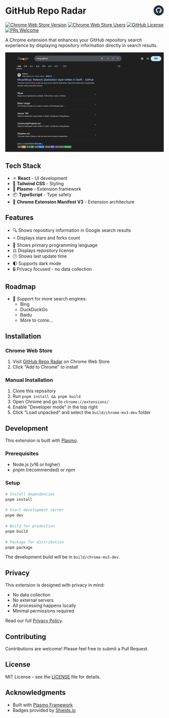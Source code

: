 # GitHub Repo Radar <img src="assets/icon.svg" alt="GitHub Repo Radar Logo" width="32" height="32" align="right" />

[![Chrome Web Store Version](https://img.shields.io/chrome-web-store/v/ahagjhfplmcmjcokpcicegacliahfckb)](https://chrome.google.com/webstore/detail/ahagjhfplmcmjcokpcicegacliahfckb)
[![Chrome Web Store Users](https://img.shields.io/chrome-web-store/users/ahagjhfplmcmjcokpcicegacliahfckb)](https://chrome.google.com/webstore/detail/ahagjhfplmcmjcokpcicegacliahfckb)
[![GitHub License](https://img.shields.io/github/license/ygsgdbd/github-repo-radar)](https://github.com/ygsgdbd/github-repo-radar/blob/main/LICENSE)
[![PRs Welcome](https://img.shields.io/badge/PRs-welcome-brightgreen.svg)](https://github.com/ygsgdbd/github-repo-radar/pulls)

A Chrome extension that enhances your GitHub repository search experience by displaying repository information directly in search results.

![GitHub repository information displayed in Google search results](screenshots/google_search.png)

## Tech Stack

- ⚛️ **React** - UI development
- 🎨 **Tailwind CSS** - Styling
- 🧩 **Plasmo** - Extension framework
- 📦 **TypeScript** - Type safety
- 🔧 **Chrome Extension Manifest V3** - Extension architecture

## Features

- 🔍 Shows repository information in Google search results
- ⭐️ Displays stars and forks count
- 📝 Shows primary programming language
- ⚖️ Displays repository license
- 🕒 Shows last update time
- 🌓 Supports dark mode
- 🔒 Privacy focused - no data collection

## Roadmap

- 🔄 Support for more search engines:
  - Bing
  - DuckDuckGo
  - Baidu
  - More to come...

## Installation

### Chrome Web Store
1. Visit [GitHub Repo Radar](https://chrome.google.com/webstore/detail/ahagjhfplmcmjcokpcicegacliahfckb) on Chrome Web Store
2. Click "Add to Chrome" to install

### Manual Installation
1. Clone this repository
2. Run `pnpm install && pnpm build`
3. Open Chrome and go to `chrome://extensions/`
4. Enable "Developer mode" in the top right
5. Click "Load unpacked" and select the `build/chrome-mv3-dev` folder

## Development

This extension is built with [Plasmo](https://docs.plasmo.com/).

### Prerequisites
- Node.js (v16 or higher)
- pnpm (recommended) or npm

### Setup
```bash
# Install dependencies
pnpm install

# Start development server
pnpm dev

# Build for production
pnpm build

# Package for distribution
pnpm package
```

The development build will be in `build/chrome-mv3-dev`.

## Privacy

This extension is designed with privacy in mind:
- No data collection
- No external servers
- All processing happens locally
- Minimal permissions required

Read our full [Privacy Policy](PRIVACY.md).

## Contributing

Contributions are welcome! Please feel free to submit a Pull Request.

## License

MIT License - see the [LICENSE](LICENSE) file for details.

## Acknowledgments

- Built with [Plasmo Framework](https://docs.plasmo.com/)
- Badges provided by [Shields.io](https://shields.io/)
